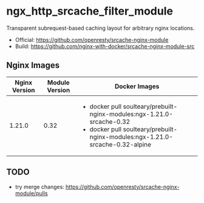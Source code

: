 # ngx_http_srcache_filter_module

Transparent subrequest-based caching layout for arbitrary nginx locations.

- Official: https://github.com/openresty/srcache-nginx-module
- Build: https://github.com/nginx-with-docker/srcache-nginx-module-src
## Nginx Images

<table>
    <thead>
        <tr>
            <th>Nginx Version</th>
            <th>Module Version</th>
            <th>Docker Images</th>
        </tr>
    </thead>
    <tbody>
        <tr>
            <td>1.21.0</td>
            <td>0.32</td>
            <td><ul>
                <li>docker pull soulteary/prebuilt-nginx-modules:ngx-1.21.0-srcache-0.32</li>
                <li>docker pull soulteary/prebuilt-nginx-modules:ngx-1.21.0-srcache-0.32-alpine</li>
            </ul></td>
        </tr>
    </tbody>
</table>

## TODO

- try merge changes: https://github.com/openresty/srcache-nginx-module/pulls
